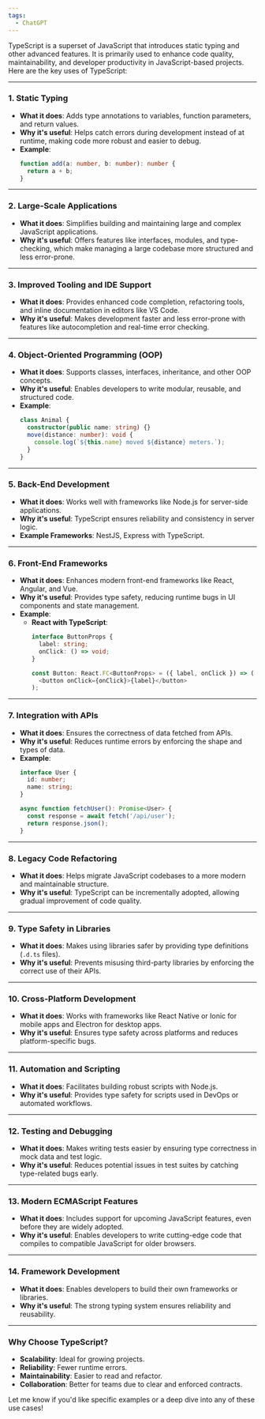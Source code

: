 ```yaml
---
tags:
  - ChatGPT
---
```


TypeScript is a superset of JavaScript that introduces static typing and other advanced features. It is primarily used to enhance code quality, maintainability, and developer productivity in JavaScript-based projects. Here are the key uses of TypeScript:

---

### **1. Static Typing**
- **What it does**: Adds type annotations to variables, function parameters, and return values.
- **Why it's useful**: Helps catch errors during development instead of at runtime, making code more robust and easier to debug.
- **Example**:
  ```typescript
  function add(a: number, b: number): number {
    return a + b;
  }
  ```

---

### **2. Large-Scale Applications**
- **What it does**: Simplifies building and maintaining large and complex JavaScript applications.
- **Why it's useful**: Offers features like interfaces, modules, and type-checking, which make managing a large codebase more structured and less error-prone.

---

### **3. Improved Tooling and IDE Support**
- **What it does**: Provides enhanced code completion, refactoring tools, and inline documentation in editors like VS Code.
- **Why it's useful**: Makes development faster and less error-prone with features like autocompletion and real-time error checking.

---

### **4. Object-Oriented Programming (OOP)**
- **What it does**: Supports classes, interfaces, inheritance, and other OOP concepts.
- **Why it's useful**: Enables developers to write modular, reusable, and structured code.
- **Example**:
  ```typescript
  class Animal {
    constructor(public name: string) {}
    move(distance: number): void {
      console.log(`${this.name} moved ${distance} meters.`);
    }
  }
  ```

---

### **5. Back-End Development**
- **What it does**: Works well with frameworks like Node.js for server-side applications.
- **Why it's useful**: TypeScript ensures reliability and consistency in server logic.
- **Example Frameworks**: NestJS, Express with TypeScript.

---

### **6. Front-End Frameworks**
- **What it does**: Enhances modern front-end frameworks like React, Angular, and Vue.
- **Why it's useful**: Provides type safety, reducing runtime bugs in UI components and state management.
- **Example**:
  - **React with TypeScript**:
    ```typescript
    interface ButtonProps {
      label: string;
      onClick: () => void;
    }

    const Button: React.FC<ButtonProps> = ({ label, onClick }) => (
      <button onClick={onClick}>{label}</button>
    );
    ```

---

### **7. Integration with APIs**
- **What it does**: Ensures the correctness of data fetched from APIs.
- **Why it's useful**: Reduces runtime errors by enforcing the shape and types of data.
- **Example**:
  ```typescript
  interface User {
    id: number;
    name: string;
  }

  async function fetchUser(): Promise<User> {
    const response = await fetch('/api/user');
    return response.json();
  }
  ```

---

### **8. Legacy Code Refactoring**
- **What it does**: Helps migrate JavaScript codebases to a more modern and maintainable structure.
- **Why it's useful**: TypeScript can be incrementally adopted, allowing gradual improvement of code quality.

---

### **9. Type Safety in Libraries**
- **What it does**: Makes using libraries safer by providing type definitions (`.d.ts` files).
- **Why it's useful**: Prevents misusing third-party libraries by enforcing the correct use of their APIs.

---

### **10. Cross-Platform Development**
- **What it does**: Works with frameworks like React Native or Ionic for mobile apps and Electron for desktop apps.
- **Why it's useful**: Ensures type safety across platforms and reduces platform-specific bugs.

---

### **11. Automation and Scripting**
- **What it does**: Facilitates building robust scripts with Node.js.
- **Why it's useful**: Provides type safety for scripts used in DevOps or automated workflows.

---

### **12. Testing and Debugging**
- **What it does**: Makes writing tests easier by ensuring type correctness in mock data and test logic.
- **Why it's useful**: Reduces potential issues in test suites by catching type-related bugs early.

---

### **13. Modern ECMAScript Features**
- **What it does**: Includes support for upcoming JavaScript features, even before they are widely adopted.
- **Why it's useful**: Enables developers to write cutting-edge code that compiles to compatible JavaScript for older browsers.

---

### **14. Framework Development**
- **What it does**: Enables developers to build their own frameworks or libraries.
- **Why it's useful**: The strong typing system ensures reliability and reusability.

---

### **Why Choose TypeScript?**
- **Scalability**: Ideal for growing projects.
- **Reliability**: Fewer runtime errors.
- **Maintainability**: Easier to read and refactor.
- **Collaboration**: Better for teams due to clear and enforced contracts.

Let me know if you'd like specific examples or a deep dive into any of these use cases!
